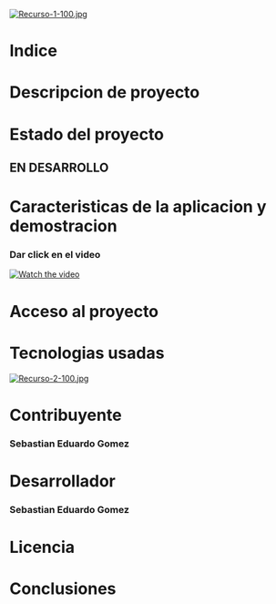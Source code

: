 

[![Recurso-1-100.jpg](https://i.postimg.cc/CK3Vv23x/Recurso-1-100.jpg)](https://postimg.cc/sB48xTfk)

# Indice

# Descripcion de proyecto

# Estado del proyecto

## EN DESARROLLO

# Caracteristicas de la aplicacion y demostracion 

### Dar click en el video
[![Watch the video](https://img.youtube.com/vi/-Inqi32kA10/maxresdefault.jpg)](https://youtu.be/-Inqi32kA10)


# Acceso al proyecto

# Tecnologias usadas
[![Recurso-2-100.jpg](https://i.postimg.cc/1XcnRwGD/Recurso-2-100.jpg)](https://postimg.cc/30NJnybw)

# Contribuyente
### Sebastian Eduardo Gomez

# Desarrollador
### Sebastian Eduardo Gomez

# Licencia

# Conclusiones




